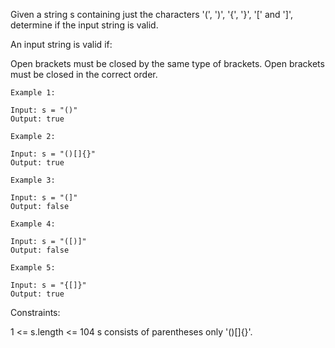 Given a string s containing just the characters '(', ')', '{', '}', '[' and ']', determine if the input string is valid.

An input string is valid if:

Open brackets must be closed by the same type of brackets.
Open brackets must be closed in the correct order.
 
```
Example 1:

Input: s = "()"
Output: true
```
```
Example 2:

Input: s = "()[]{}"
Output: true
```
```
Example 3:

Input: s = "(]"
Output: false
```
```
Example 4:

Input: s = "([)]"
Output: false
```
```
Example 5:

Input: s = "{[]}"
Output: true
```

Constraints:

1 <= s.length <= 104
s consists of parentheses only '()[]{}'.